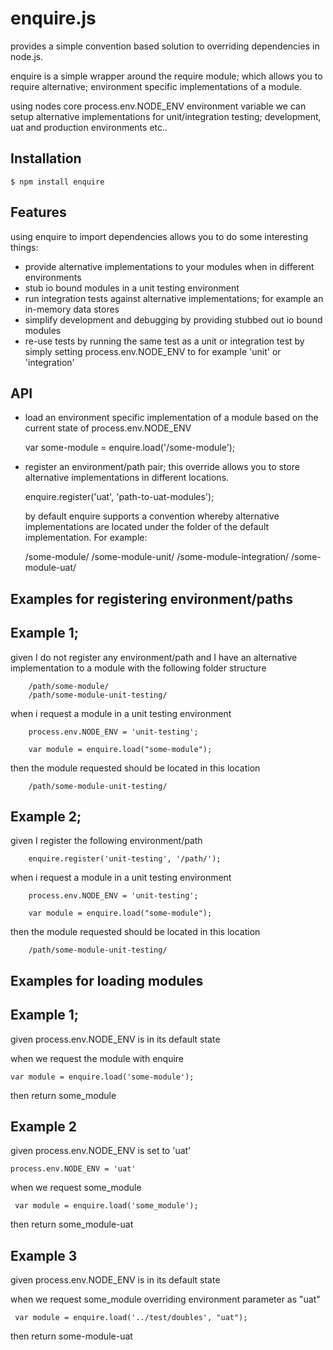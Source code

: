 # enquire.js

   provides a simple convention based solution to overriding dependencies in node.js.

   enquire is a simple wrapper around the require module; which allows you to require alternative;
   environment specific implementations of a module.

   using nodes core process.env.NODE_ENV environment variable we can setup alternative implementations for
   unit/integration testing; development, uat and production environments etc..


## Installation

    $ npm install enquire


## Features

   using enquire to import dependencies allows you to do some interesting things:

  - provide alternative implementations to your modules when in different environments
   - stub io bound modules in a unit testing environment
   - run integration tests against alternative implementations; for example an in-memory data stores
   - simplify development and debugging by providing stubbed out io bound modules
  - re-use tests by running the same test as a unit or integration test by simply setting process.env.NODE_ENV to
    for example 'unit' or 'integration'



## API

   - load an environment specific implementation of a module based on the current state of process.env.NODE_ENV

		var some-module = enquire.load('/some-module');

   - register an environment/path pair; this override allows you to store alternative implementations in
     different locations.

		enquire.register('uat', 'path-to-uat-modules');  

     by default enquire supports a convention whereby alternative implementations are located under the folder
     of the default implementation. For example:

		/some-module/
		/some-module-unit/
		/some-module-integration/
        /some-module-uat/


## Examples for registering environment/paths

## Example 1;

given I do not register any environment/path and I have an alternative implementation
to a module with the following folder structure

	    /path/some-module/
		/path/some-module-unit-testing/

when i request a module in a unit testing environment

		process.env.NODE_ENV = 'unit-testing';
		
		var module = enquire.load("some-module");

then the module requested should be located in this location

		/path/some-module-unit-testing/


## Example 2;
			
given I register the following environment/path

    	enquire.register('unit-testing', '/path/');

when i request a module in a unit testing environment

		process.env.NODE_ENV = 'unit-testing';
		
		var module = enquire.load("some-module");

then the module requested should be located in this location

		/path/some-module-unit-testing/
		
		

## Examples for loading modules

## Example 1;

given process.env.NODE_ENV is in its default state

when we request the module with enquire
 
    var module = enquire.load('some-module');

then return some_module
   

## Example 2

given process.env.NODE_ENV is set to 'uat'

	process.env.NODE_ENV = 'uat'

when we request some_module

     var module = enquire.load('some_module');

then return some_module-uat


## Example 3

given process.env.NODE_ENV is in its default state 

when we request some_module overriding environment parameter as "uat"

     var module = enquire.load('../test/doubles', "uat");

then return some-module-uat

